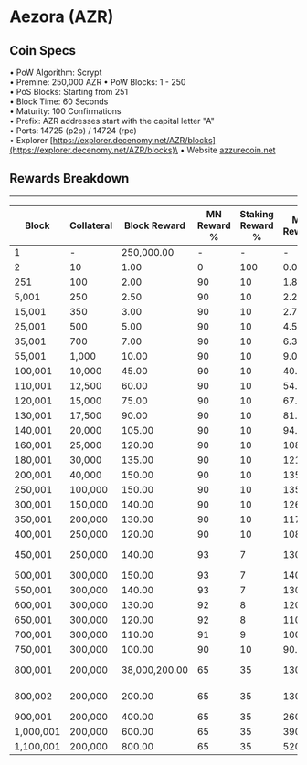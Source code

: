 # Aezora (AZR)

## Coin Specs

• PoW Algorithm: Scrypt\
• Premine: 250,000 AZR • PoW Blocks: 1 - 250\
• PoS Blocks: Starting from 251\
• Block Time: 60 Seconds\
• Maturity: 100 Confirmations\
• Prefix: AZR addresses start with the capital letter "A"\
• Ports: 14725 (p2p) / 14724 (rpc)\
• Explorer [https://explorer.decenomy.net/AZR/blocks](https://explorer.decenomy.net/AZR/blocks)\
• Website [azzurecoin.net](https://azzurecoin.net/)

## Rewards Breakdown

***

| Block     | Collateral | Block Reward  | MN Reward % | Staking Reward % | MN Reward | Staker Reward | Notes             |
| --------- | ---------- | ------------- | ----------- | ---------------- | --------- | ------------- | ----------------- |
| 1         | -          | 250,000.00    | -           | -                | -         | -             | Premine           |
| 2         | 10         | 1.00          | 0           | 100              | 0.00      | 1.00          |                   |
| 251       | 100        | 2.00          | 90          | 10               | 1.80      | 0.20          |                   |
| 5,001     | 250        | 2.50          | 90          | 10               | 2.25      | 0.25          |                   |
| 15,001    | 350        | 3.00          | 90          | 10               | 2.70      | 0.30          |                   |
| 25,001    | 500        | 5.00          | 90          | 10               | 4.50      | 0.50          |                   |
| 35,001    | 700        | 7.00          | 90          | 10               | 6.30      | 0.70          |                   |
| 55,001    | 1,000      | 10.00         | 90          | 10               | 9.00      | 1.00          |                   |
| 100,001   | 10,000     | 45.00         | 90          | 10               | 40.50     | 4.50          |                   |
| 110,001   | 12,500     | 60.00         | 90          | 10               | 54.00     | 6.00          |                   |
| 120,001   | 15,000     | 75.00         | 90          | 10               | 67.50     | 7.50          |                   |
| 130,001   | 17,500     | 90.00         | 90          | 10               | 81.00     | 9.00          |                   |
| 140,001   | 20,000     | 105.00        | 90          | 10               | 94.50     | 10.50         |                   |
| 160,001   | 25,000     | 120.00        | 90          | 10               | 108.00    | 12.00         |                   |
| 180,001   | 30,000     | 135.00        | 90          | 10               | 121.50    | 13.50         |                   |
| 200,001   | 40,000     | 150.00        | 90          | 10               | 135.00    | 15.00         |                   |
| 250,001   | 100,000    | 150.00        | 90          | 10               | 135.00    | 15.00         |                   |
| 300,001   | 150,000    | 140.00        | 90          | 10               | 126.00    | 14.00         |                   |
| 350,001   | 200,000    | 130.00        | 90          | 10               | 117.00    | 13.00         |                   |
| 400,001   | 250,000    | 120.00        | 90          | 10               | 108.00    | 12.00         |                   |
| 450,001   | 250,000    | 140.00        | 93          | 7                | 130.00    | 10.00         | DECENOMY Takeover |
| 500,001   | 300,000    | 150.00        | 93          | 7                | 140.00    | 10.00         |                   |
| 550,001   | 300,000    | 140.00        | 93          | 7                | 130.00    | 10.00         |                   |
| 600,001   | 300,000    | 130.00        | 92          | 8                | 120.00    | 10.00         |                   |
| 650,001   | 300,000    | 120.00        | 92          | 8                | 110.00    | 10.00         |                   |
| 700,001   | 300,000    | 110.00        | 91          | 9                | 100.00    | 10.00         |                   |
| 750,001   | 300,000    | 100.00        | 90          | 10               | 90.00     | 10.00         |                   |
| 800,001   | 200,000    | 38,000,200.00 | 65          | 35               | 130.00    | 70.00         | AZZR Coin Supply  |
| 800,002   | 200,000    | 200.00        | 65          | 35               | 130.00    | 70.00         | New 65/35 Ratio   |
| 900,001   | 200,000    | 400.00        | 65          | 35               | 260.00    | 140.00        |                   |
| 1,000,001 | 200,000    | 600.00        | 65          | 35               | 390.00    | 210.00        |                   |
| 1,100,001 | 200,000    | 800.00        | 65          | 35               | 520.00    | 280.00        |                   |
